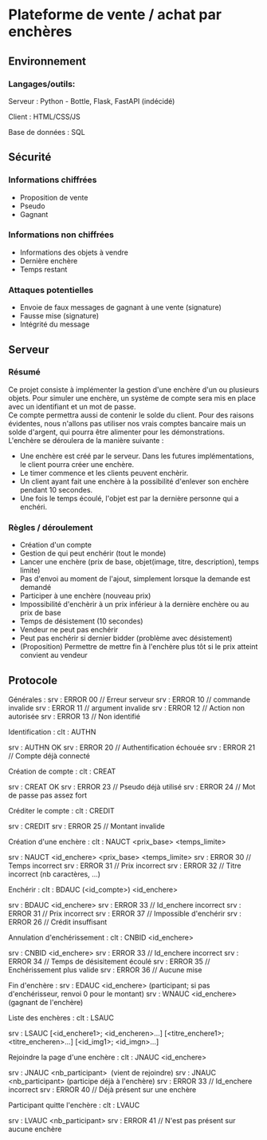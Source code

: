 # Plateforme de vente / achat par enchères

## Environnement

### Langages/outils:
Serveur : Python - Bottle, Flask, FastAPI (indécidé)

Client : HTML/CSS/JS

Base de données : SQL

## Sécurité

### Informations chiffrées
- Proposition de vente
- Pseudo
- Gagnant

### Informations non chiffrées
- Informations des objets à vendre
- Dernière enchère
- Temps restant

### Attaques potentielles
- Envoie de faux messages de gagnant à une vente (signature)
- Fausse mise (signature)
- Intégrité du message

## Serveur

### Résumé

Ce projet consiste à implémenter la gestion d'une enchère d'un ou plusieurs objets.
Pour simuler une enchère, un système de compte sera mis en place avec un identifiant et un mot de passe.<br/>
Ce compte permettra aussi de contenir le solde du client. 
Pour des raisons évidentes, nous n'allons pas utiliser nos vrais comptes bancaire mais un solde d'argent, qui pourra être alimenter pour les démonstrations.<br/>
L'enchère se déroulera de la manière suivante :
- Une enchère est créé par le serveur. Dans les futures implémentations, le client pourra créer une enchère.
- Le timer commence et les clients peuvent enchèrir.
- Un client ayant fait une enchère à la possibilité d'enlever son enchère pendant 10 secondes.
- Une fois le temps écoulé, l'objet est par la dernière personne qui a enchéri.

### Règles / déroulement
- Création d'un compte
- Gestion de qui peut enchérir (tout le monde)
- Lancer une enchère (prix de base, objet(image, titre, description), temps limite)
- Pas d'envoi au moment de l'ajout, simplement lorsque la demande est demandé
- Participer à une enchère (nouveau prix)
- Impossibilité d'enchèrir à un prix inférieur à la dernière enchère ou au prix de base
- Temps de désistement (10 secondes)
- Vendeur ne peut pas enchérir
- Peut pas enchérir si dernier bidder (problème avec désistement)
- (Proposition) Permettre de mettre fin à l'enchère plus tôt si le prix atteint convient au vendeur

## Protocole

Générales :
srv : ERROR 00 // Erreur serveur
srv : ERROR 10 // commande invalide
srv : ERROR 11 // argument invalide
srv : ERROR 12 // Action non autorisée
srv : ERROR 13 // Non identifié

Identification :
clt : AUTHN <pseudo> <motdepasse>

srv : AUTHN <pseudo> OK
srv : ERROR 20 // Authentification échouée
srv : ERROR 21 // Compte déjà connecté

Création de compte :
clt : CREAT <pseudo> <motdepasse>

srv : CREAT OK
srv : ERROR 23 // Pseudo déjà utilisé
srv : ERROR 24 // Mot de passe pas assez fort

Créditer le compte :
clt : CREDIT <montant>

srv : CREDIT <montant>
srv : ERROR 25 // Montant invalide

Création d'une enchère :
clt : NAUCT <titre> <prix_base> <temps_limite>

srv : NAUCT <id_enchere> <titre> <prix_base> <temps_limite>
srv : ERROR 30 // Temps incorrect
srv : ERROR 31 // Prix incorrect
srv : ERROR 32 // Titre incorrect (nb caractères, ...)

Enchérir :
clt : BDAUC (<id_compte>) <id_enchere> <montant>

srv : BDAUC <id_enchere> <montant>
srv : ERROR 33 // Id_enchere incorrect
srv : ERROR 31 // Prix incorrect
srv : ERROR 37 // Impossible d'enchérir
srv : ERROR 26 // Crédit insuffisant

Annulation d'enchérissement :
clt : CNBID <id_enchere>

srv : CNBID <id_enchere> <montant>
srv : ERROR 33 // Id_enchere incorrect
srv : ERROR 34 // Temps de désisitement écoulé
srv : ERROR 35 // Enchérissement plus valide
srv : ERROR 36 // Aucune mise

Fin d'enchère :
srv : EDAUC <id_enchere> <montant> (participant; si pas d'enchérisseur, renvoi 0 pour le montant)
srv : WNAUC <id_enchere> <montant> (gagnant de l'enchère)

Liste des enchères :
clt : LSAUC

srv : LSAUC [<id_enchere1>; <id_encheren>...] [<titre_enchere1>; <titre_encheren>...] [<id_img1>; <id_imgn>...]

Rejoindre la page d'une enchère :
clt : JNAUC <id_enchere>

srv : JNAUC <nb_participant> <titre> <description> <montant> <temps> <image> (vient de rejoindre)
srv : JNAUC <nb_participant> (participe déjà à l'enchère)
srv : ERROR 33 // Id_enchere incorrect
srv : ERROR 40 // Déjà présent sur une enchère

Participant quitte l'enchère :
clt : LVAUC

srv : LVAUC <nb_participant>
srv : ERROR 41 // N'est pas présent sur aucune enchère


